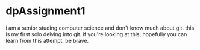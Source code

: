 # dpAssignment1
i am a senior studing computer science and don't know much about git.
this is my first solo delving into git.
if you're looking at this, hopefully you can learn from this attempt.
be brave.
